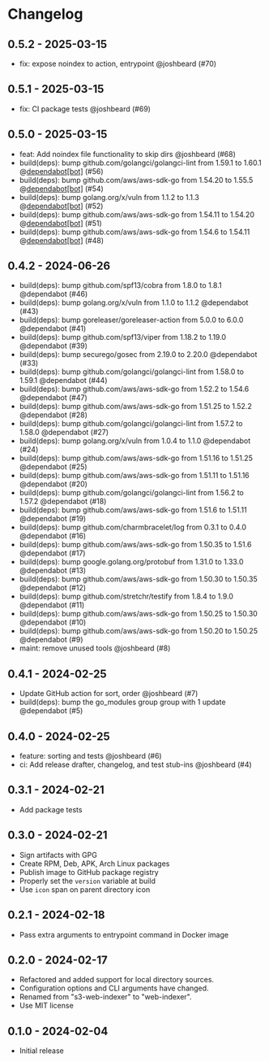 # Changelog

## 0.5.2 - 2025-03-15

- fix: expose noindex to action, entrypoint @joshbeard (#70)

## 0.5.1 - 2025-03-15

- fix: CI package tests @joshbeard (#69)

## 0.5.0 - 2025-03-15

- feat: Add noindex file functionality to skip dirs @joshbeard (#68)
- build(deps): bump github.com/golangci/golangci-lint from 1.59.1 to 1.60.1 @[dependabot[bot]](https://github.com/apps/dependabot) (#56)
- build(deps): bump github.com/aws/aws-sdk-go from 1.54.20 to 1.55.5 @[dependabot[bot]](https://github.com/apps/dependabot) (#54)
- build(deps): bump golang.org/x/vuln from 1.1.2 to 1.1.3 @[dependabot[bot]](https://github.com/apps/dependabot) (#52)
- build(deps): bump github.com/aws/aws-sdk-go from 1.54.11 to 1.54.20 @[dependabot[bot]](https://github.com/apps/dependabot) (#51)
- build(deps): bump github.com/aws/aws-sdk-go from 1.54.6 to 1.54.11 @[dependabot[bot]](https://github.com/apps/dependabot) (#48)

## 0.4.2 - 2024-06-26

- build(deps): bump github.com/spf13/cobra from 1.8.0 to 1.8.1 @dependabot (#46)
- build(deps): bump golang.org/x/vuln from 1.1.0 to 1.1.2 @dependabot (#43)
- build(deps): bump goreleaser/goreleaser-action from 5.0.0 to 6.0.0 @dependabot (#41)
- build(deps): bump github.com/spf13/viper from 1.18.2 to 1.19.0 @dependabot (#39)
- build(deps): bump securego/gosec from 2.19.0 to 2.20.0 @dependabot (#33)
- build(deps): bump github.com/golangci/golangci-lint from 1.58.0 to 1.59.1 @dependabot (#44)
- build(deps): bump github.com/aws/aws-sdk-go from 1.52.2 to 1.54.6 @dependabot (#47)
- build(deps): bump github.com/aws/aws-sdk-go from 1.51.25 to 1.52.2 @dependabot (#28)
- build(deps): bump github.com/golangci/golangci-lint from 1.57.2 to 1.58.0 @dependabot (#27)
- build(deps): bump golang.org/x/vuln from 1.0.4 to 1.1.0 @dependabot (#24)
- build(deps): bump github.com/aws/aws-sdk-go from 1.51.16 to 1.51.25 @dependabot (#25)
- build(deps): bump github.com/aws/aws-sdk-go from 1.51.11 to 1.51.16 @dependabot (#20)
- build(deps): bump github.com/golangci/golangci-lint from 1.56.2 to 1.57.2 @dependabot (#18)
- build(deps): bump github.com/aws/aws-sdk-go from 1.51.6 to 1.51.11 @dependabot (#19)
- build(deps): bump github.com/charmbracelet/log from 0.3.1 to 0.4.0 @dependabot (#16)
- build(deps): bump github.com/aws/aws-sdk-go from 1.50.35 to 1.51.6 @dependabot (#17)
- build(deps): bump google.golang.org/protobuf from 1.31.0 to 1.33.0 @dependabot (#13)
- build(deps): bump github.com/aws/aws-sdk-go from 1.50.30 to 1.50.35 @dependabot (#12)
- build(deps): bump github.com/stretchr/testify from 1.8.4 to 1.9.0 @dependabot (#11)
- build(deps): bump github.com/aws/aws-sdk-go from 1.50.25 to 1.50.30 @dependabot (#10)
- build(deps): bump github.com/aws/aws-sdk-go from 1.50.20 to 1.50.25 @dependabot (#9)
- maint: remove unused tools @joshbeard (#8)

## 0.4.1 - 2024-02-25

- Update GitHub action for sort, order @joshbeard (#7)
- build(deps): bump the go_modules group group with 1 update @dependabot (#5)

## 0.4.0 - 2024-02-25

- feature: sorting and tests @joshbeard (#6)
- ci: Add release drafter, changelog, and test stub-ins @joshbeard (#4)

## 0.3.1 - 2024-02-21

* Add package tests

## 0.3.0 - 2024-02-21

* Sign artifacts with GPG
* Create RPM, Deb, APK, Arch Linux packages
* Publish image to GitHub package registry
* Properly set the `version` variable at build
* Use `icon` span on parent directory icon

## 0.2.1 - 2024-02-18

* Pass extra arguments to entrypoint command in Docker image

## 0.2.0 - 2024-02-17

* Refactored and added support for local directory sources.
* Configuration options and CLI arguments have changed.
* Renamed from "s3-web-indexer" to "web-indexer".
* Use MIT license

## 0.1.0 - 2024-02-04

* Initial release

